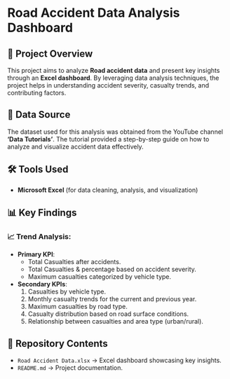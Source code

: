 # Road Accident Data Analysis Dashboard

## 🚀 Project Overview
This project aims to analyze **Road accident data** and present key insights through an **Excel dashboard**.
By leveraging data analysis techniques, the project helps in understanding accident severity, casualty trends, and contributing factors.

## 📂 Data Source
The dataset used for this analysis was obtained from the YouTube channel **‘Data Tutorials’**.
The tutorial provided a step-by-step guide on how to analyze and visualize accident data effectively.

## 🛠️ Tools Used
- **Microsoft Excel** (for data cleaning, analysis, and visualization)

## 📊 Key Findings
### 📈 Trend Analysis:
- **Primary KPI**:
  -  Total Casualties after accidents.
  - Total Casualties & percentage based on accident severity.
  - Maximum casualties categorized by vehicle type.
- **Secondary KPIs**:
  1. Casualties by vehicle type.
  2. Monthly casualty trends for the current and previous year.
  3. Maximum casualties by road type.
  4. Casualty distribution based on road surface conditions.
  5. Relationship between casualties and area type (urban/rural).

## 📌 Repository Contents
- `Road Accident Data.xlsx` → Excel dashboard showcasing key insights.
- `README.md` → Project documentation.
